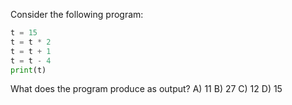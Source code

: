 Consider the following program:

```python
t = 15
t = t * 2
t = t + 1
t = t - 4
print(t)
```

What does the program produce as output?
A) 11
B) 27
C) 12
D) 15
